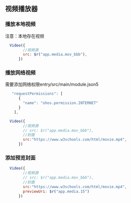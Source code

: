 ## 视频播放器

### 播放本地视频

注意：本地存在视频

```js
  Video({
        //视频源
        src: $r("app.media.mov_bbb"),
      })
```

### 播放网络视频

需要添加网络权限entry/src/main/module.json5

```js
   "requestPermissions": [
      {
        "name": "ohos.permission.INTERNET"
      }
    ],
```





```js
  Video({
        //视频源
        // src: $r("app.media.mov_bbb"),
        //封面
        src:"https://www.w3schools.com/html/movie.mp4",
      })
```



### 添加预览封面

```js
  Video({
        //视频源
        // src: $r("app.media.mov_bbb"),
        //封面
        src:"https://www.w3schools.com/html/movie.mp4",
        previewUri: $r("app.media.15")
      })
```